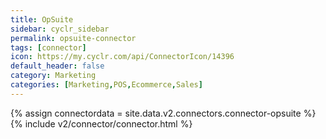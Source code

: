 ```yaml
---
title: OpSuite
sidebar: cyclr_sidebar
permalink: opsuite-connector
tags: [connector]
icon: https://my.cyclr.com/api/ConnectorIcon/14396
default_header: false
category: Marketing
categories: [Marketing,POS,Ecommerce,Sales]
---
```

{% assign connectordata = site.data.v2.connectors.connector-opsuite %}
{% include v2/connector/connector.html %}	